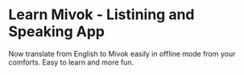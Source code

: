 # Learn Mivok - Listining and Speaking App
Now translate from English to Mivok easily in offline mode from your comforts.
Easy to learn and more fun.
